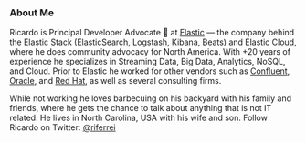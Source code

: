 ### About Me

Ricardo is Principal Developer Advocate 🥑 at [Elastic](https://www.elastic.co) — the company behind the Elastic Stack (ElasticSearch, Logstash, Kibana, Beats) and Elastic Cloud, where he does community advocacy for North America. With +20 years of experience he specializes in Streaming Data, Big Data, Analytics, NoSQL, and Cloud. Prior to Elastic he worked for other vendors such as [Confluent](https://www.confluent.io), [Oracle](https://www.oracle.com), and [Red Hat](https://www.redhat.com), as well as several consulting firms.

While not working he loves barbecuing on his backyard with his family and friends, where he gets the chance to talk about anything that is not IT related. He lives in North Carolina, USA with his wife and son. Follow Ricardo on Twitter: [@riferrei](https://twitter.com/riferrei)
